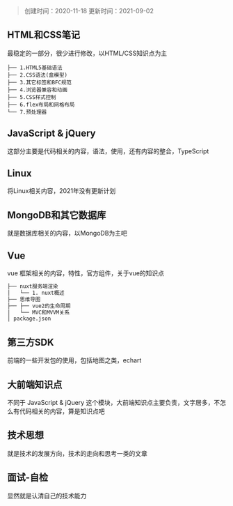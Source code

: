 > 创建时间：2020-11-18
> 更新时间：2021-09-02

## HTML和CSS笔记

最稳定的一部分，很少进行修改，以HTML/CSS知识点为主

```
├── 1.HTML5基础语法
├── 2.CSS语法(盒模型)
├── 3.其它标签和BFC规范
├── 4.浏览器兼容和动画
├── 5.CSS样式控制
├── 6.flex布局和网格布局
└── 7.预处理器
```

## JavaScript & jQuery

这部分主要是代码相关的内容，语法，使用，还有内容的整合，TypeScript

## Linux

将Linux相关内容，2021年没有更新计划

## MongoDB和其它数据库

就是数据库相关的内容，以MongoDB为主吧

## Vue

vue 框架相关的内容，特性，官方组件，关于vue的知识点

```markdown
├── nuxt服务端渲染
│   └── 1. nuxt概述
├── 思维导图
├── ├── vue2的生命周期 
│   └── MVC和MVVM关系
│ package.json
```

## 第三方SDK

前端的一些开发包的使用，包括地图之类，echart

## 大前端知识点

不同于 JavaScript & jQuery 这个模块，大前端知识点主要负责，文字居多，不怎么有代码相关的内容，算是知识点吧

## 技术思想

就是技术的发展方向，技术的走向和思考一类的文章

## 面试-自检

显然就是认清自己的技术能力

